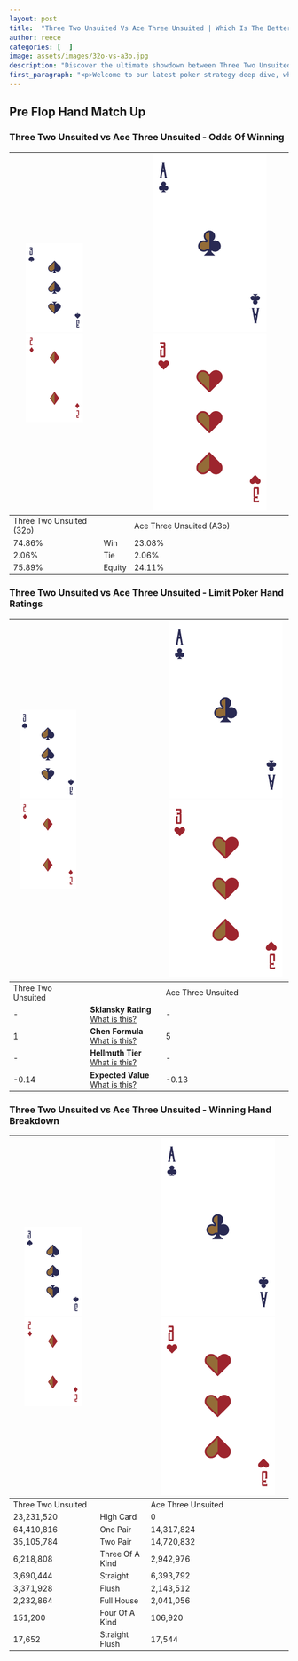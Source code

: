 ```yaml
---
layout: post
title:  "Three Two Unsuited Vs Ace Three Unsuited | Which Is The Better Hand In Poker? A Complete Guide"
author: reece
categories: [  ]
image: assets/images/32o-vs-a3o.jpg
description: "Discover the ultimate showdown between Three Two Unsuited and Ace Three Unsuited in poker! Uncover the odds, strategies, and scenarios where one hand triumphs over the other. Get ready to up your poker game with this thrilling analysis."
first_paragraph: "<p>Welcome to our latest poker strategy deep dive, where we're pitting two distinct hands against each other in a high-stakes showdown: Three Two Unsuited vs Ace Three Unsuited.</p><p>In the dynamic world of poker, every decision counts, and knowing which hand holds the upper hand is key to your success at the table.</p><p>In this article, we'll dissect these two hands, explore the scenarios where one dominates the other, and equip you with the knowledge to make strategic choices that can tip the odds in your favor.</p><p>Get ready to unravel the intriguing dynamics of these poker hands and elevate your game to new heights.</p>"
---
```




[comment]: # (sp0)

## Pre Flop Hand Match Up

<div class="table hand-ratings" markdown="1"> 



### Three Two Unsuited vs Ace Three Unsuited - Odds Of Winning


    
| ![image info](assets/images/hand1/3.png) ![image info](assets/images/hand1/2o.png) |  | ![image info](assets/images/hand2/A.png) ![image info](assets/images/hand2/3o.png) |
| -------- | -------- | -------- |
| Three Two Unsuited (32o) |  | Ace Three Unsuited (A3o) |
| 74.86% | Win | 23.08% |
| 2.06% | Tie | 2.06% |
| 75.89% | Equity | 24.11% |




[comment]: # (sp1)



### Three Two Unsuited vs Ace Three Unsuited - Limit Poker Hand Ratings


    
| ![image info](assets/images/hand1/3.png) ![image info](assets/images/hand1/2o.png) |  | ![image info](assets/images/hand2/A.png) ![image info](assets/images/hand2/3o.png) |
| -------- | -------- | -------- |
| Three Two Unsuited |  | Ace Three Unsuited |
| - | **Sklansky Rating** [What is this?](/sklansky-rating-explained) | - |
| 1 | **Chen Formula** [What is this?](/chen-formula-explained) | 5 |
| - | **Hellmuth Tier** [What is this?](/Hellmuth-tier-explained) | - |
| -0.14 | **Expected Value** [What is this?](/expected-value-explained) | -0.13 |




[comment]: # (sp2)



### Three Two Unsuited vs Ace Three Unsuited - Winning Hand Breakdown


    
| ![image info](assets/images/hand1/3.png) ![image info](assets/images/hand1/2o.png) |  | ![image info](assets/images/hand2/A.png) ![image info](assets/images/hand2/3o.png) |
| -------- | -------- | -------- |
| Three Two Unsuited |  | Ace Three Unsuited |
| 23,231,520 | High Card | 0 |
| 64,410,816 | One Pair | 14,317,824 |
| 35,105,784 | Two Pair | 14,720,832 |
| 6,218,808 | Three Of A Kind | 2,942,976 |
| 3,690,444 | Straight | 6,393,792 |
| 3,371,928 | Flush | 2,143,512 |
| 2,232,864 | Full House | 2,041,056 |
| 151,200 | Four Of A Kind | 106,920 |
| 17,652 | Straight Flush | 17,544 |




[comment]: # (sp3)



</div>

[comment]: # (sp4)



[comment]: # (sp5)

